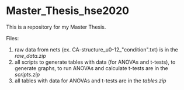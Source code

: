 # Master_Thesis_hse2020

This is a repository for my Master Thesis.

Files:
1. raw data from nets (ex. CA-structure_u0-12_"condition".txt) is in the *raw_data.zip*
2. all scripts to generate tables with data (for ANOVAs and t-tests), to generate graphs, to run ANOVAs and calculate t-tests are in the *scripts.zip*
3. all tables with data for ANOVAs and t-tests are in the *tables.zip*
